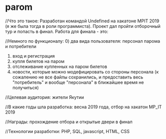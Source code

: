 # parom
//Что это такое:
Разработан командой Undefined на хакатоне MPIT 2019 (я же была тогда в роли программиста). Проект дал пройти отборочный тур и попасть в финал. Работа для финала - это:

//Немного по функционалу: 
0) два вида пользователя: персонал парома и потребители
1) вход и регистрация
2) купля билетов на паром
3) отслеживание купленных на паром билетов
4) новости, которые можно модефицировать со стороны персонала
(к сожалению не все файлы сохранились, и предоставить весь "потребитель" и вообще "персонала" в ближайшее время не получиться)

//Целевая аудитория:
жители Якутии

//В какие годы шла разработка:
весна 2019 года, отбор на хакатон MP_IT 2019

//Награды:
прохождение отбора и открытые двери в финал

//Технологии разработки:
PHP, SQL, javascript, HTML, CSS
